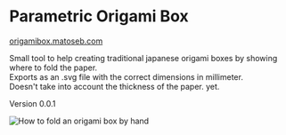 # Parametric Origami Box

[origamibox.matoseb.com](https://origamibox.matoseb.com)

Small tool to help creating traditional japanese origami boxes by showing where to fold the paper.\
Exports as an .svg file with the correct dimensions in millimeter.\
Doesn't take into account the thickness of the paper. yet.

Version 0.0.1

![How to fold an origami box by hand](https://origamibox.matoseb.com/tutorial.jpg)
